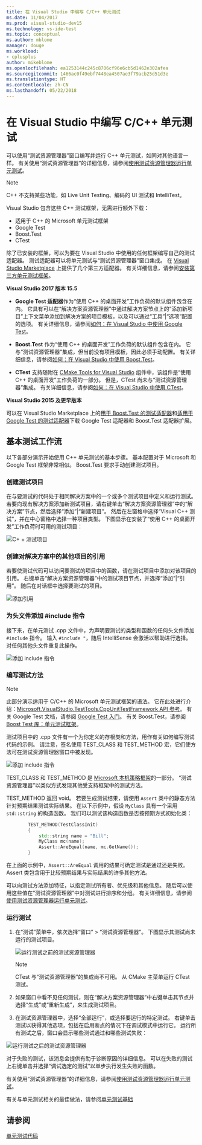 ```yaml
---
title: 在 Visual Studio 中编写 C/C++ 单元测试
ms.date: 11/04/2017
ms.prod: visual-studio-dev15
ms.technology: vs-ide-test
ms.topic: conceptual
ms.author: mblome
manager: douge
ms.workload:
- cplusplus
author: mikeblome
ms.openlocfilehash: ea1253144c245c8706cf96e6cb5d1462e302afea
ms.sourcegitcommit: 1466ac0f49ebf7448ea4507ae3f79acb25d51d3e
ms.translationtype: HT
ms.contentlocale: zh-CN
ms.lasthandoff: 05/22/2018
---
```

# <a name="write-unit-tests-for-cc-in-visual-studio"></a>在 Visual Studio 中编写 C/C++ 单元测试

可以使用“测试资源管理器”窗口编写并运行 C++ 单元测试，如同对其他语言一样。 有关使用“测试资源管理器”的详细信息，请参阅[使用测试资源管理器运行单元测试](run-unit-tests-with-test-explorer.md)。

> [!NOTE]
> C++ 不支持某些功能，如 Live Unit Testing、编码的 UI 测试和 IntelliTest。

Visual Studio 包含这些 C++ 测试框架，无需进行额外下载：

- 适用于 C++ 的 Microsoft 单元测试框架
- Google Test
- Boost.Test
- CTest

除了已安装的框架，可以为要在 Visual Studio 中使用的任何框架编写自己的测试适配器。 测试适配器可以将单元测试与“测试资源管理器”窗口集成。 在 [Visual Studio Marketplace](https://marketplace.visualstudio.com) 上提供了几个第三方适配器。 有关详细信息，请参阅[安装第三方单元测试框架](install-third-party-unit-test-frameworks.md)。

**Visual Studio 2017 版本 15.5**

- **Google Test 适配器**作为“使用 C++ 的桌面开发”工作负荷的默认组件包含在内。 它具有可以在“解决方案资源管理器”中通过解决方案节点上的“添加新项目”上下文菜单添加到解决方案的项目模板，以及可以通过“工具”|“选项”配置的选项。 有关详细信息，请参阅[如何：在 Visual Studio 中使用 Google Test](how-to-use-google-test-for-cpp.md)。

- **Boost.Test** 作为“使用 C++ 的桌面开发”工作负荷的默认组件包含在内。 它与“测试资源管理器”集成，但当前没有项目模板，因此必须手动配置。 有关详细信息，请参阅[如何：在 Visual Studio 中使用 Boost.Test](how-to-use-boost-test-for-cpp.md)。

- **CTest** 支持随附在 [CMake Tools for Visual Studio](/cpp/ide/cmake-tools-for-cpp) 组件中，该组件是“使用 C++ 的桌面开发”工作负荷的一部分。 但是，CTest 尚未与“测试资源管理器”集成。 有关详细信息，请参阅[如何：在 Visual Studio 中使用 CTest](how-to-use-ctest-for-cpp.md)。

**Visual Studio 2015 及更早版本**

可以在 Visual Studio Marketplace 上的[用于 Boost.Test 的测试适配器](https://marketplace.visualstudio.com/items?itemName=VisualCPPTeam.TestAdapterforBoostTest)和[适用于 Google Test 的测试适配器](https://marketplace.visualstudio.com/items?itemName=VisualCPPTeam.TestAdapterforGoogleTest)下载 Google Test 适配器和 Boost.Test 适配器扩展。

## <a name="basic-test-workflow"></a>基本测试工作流

以下各部分演示开始使用 C++ 单元测试的基本步骤。 基本配置对于 Microsoft 和 Google Test 框架非常相似。 Boost.Test 要求手动创建测试项目。

### <a name="create-a-test-project"></a>创建测试项目

在与要测试的代码处于相同解决方案中的一个或多个测试项目中定义和运行测试。 若要向现有解决方案添加新测试项目，请右键单击“解决方案资源管理器”中的“解决方案”节点，然后选择“添加”|“新建项目”。 然后在左窗格中选择“Visual C++ 测试”，并在中心窗格中选择一种项目类型。 下图显示在安装了“使用 C++ 的桌面开发”工作负荷时可用的测试项目：

![C+ + 测试项目](media/cpp-new-test-project.png "C++ 新测试项目模板")

### <a name="create-references-to-other-projects-in-the-solution"></a>创建对解决方案中的其他项目的引用

若要使测试代码可以访问要测试的项目中的函数，请在测试项目中添加对该项目的引用。 右键单击“解决方案资源管理器”中的测试项目节点，并选择“添加”|“引用”。 随后在对话框中选择要测试的项目。

![添加引用](media/cpp-add-ref-test-project.png "C++ 测试添加对要测试的项目的引用")

### <a name="add-include-directives-for-header-files"></a>为头文件添加 #include 指令

接下来，在单元测试 .cpp 文件中，为声明要测试的类型和函数的任何头文件添加 `#include` 指令。 输入 `#include "`，随后 IntelliSense 会激活以帮助进行选择。 对任何其他头文件重复此操作。

![添加 include 指令](media/cpp-add-includes-test-project.png "C++ 测试为头文件添加 include")

### <a name="write-test-methods"></a>编写测试方法

> [!NOTE]
> 此部分演示适用于 C/C++ 的 Microsoft 单元测试框架的语法。 它在此处进行介绍：[Microsoft.VisualStudio.TestTools.CppUnitTestFramework API 参考](microsoft-visualstudio-testtools-cppunittestframework-api-reference.md)。 有关 Google Test 文档，请参阅 [Google Test 入门](https://github.com/google/googletest/blob/master/googletest/docs/Primer.md)。 有关 Boost.Test，请参阅 [Boost Test 库：单元测试框架](http://www.boost.org/doc/libs/1_46_0/libs/test/doc/html/utf.html)。

测试项目中的 .cpp 文件有一个为你定义的存根类和方法，用作有关如何编写测试代码的示例。 请注意，签名使用 TEST_CLASS 和 TEST_METHOD 宏，它们使方法可在测试资源管理器窗口中被发现。

![添加 include 指令](media/cpp-write-test-methods.png "C++ 测试为头文件添加 include")

TEST_CLASS 和 TEST_METHOD 是 [Microsoft 本机策略框架](microsoft-visualstudio-testtools-cppunittestframework-api-reference.md)的一部分。 “测试资源管理器”以类似方式发现其他受支持框架中的测试方法。

TEST_METHOD 返回 void。 若要生成测试结果，请使用 `Assert` 类中的静态方法针对预期结果测试实际结果。 在以下示例中，假设 `MyClass` 具有一个采用 `std::string` 的构造函数。 我们可以测试该构造函数是否按预期方式初始化类：

```cpp
        TEST_METHOD(TestClassInit)
        {
            std::string name = "Bill";
            MyClass mc(name);
            Assert::AreEqual(name, mc.GetName());
        }
```
在上面的示例中，`Assert::AreEqual` 调用的结果可确定测试是通过还是失败。 Assert 类包含用于比较预期结果与实际结果的许多其他方法。

可以向测试方法添加特征，以指定测试所有者、优先级和其他信息。 随后可以使用这些值在“测试资源管理器”中对测试进行排序和分组。 有关详细信息，请参阅[使用测试资源管理器运行单元测试](run-unit-tests-with-test-explorer.md)。

### <a name="run-the-tests"></a>运行测试

1. 在“测试”菜单中，依次选择“窗口” > “测试资源管理器”。 下图显示其测试尚未运行的测试项目。

   ![运行测试之前的测试资源管理器](media/cpp-test-explorer.png "C++ 测试资源管理器")

   > [!NOTE]
   > CTest 与“测试资源管理器”的集成尚不可用。 从 CMake 主菜单运行 CTest 测试。

1. 如果窗口中看不见任何测试，则在“解决方案资源管理器”中右键单击其节点并选择“生成”或“重新生成”，来生成测试项目。

1. 在测试资源管理器中，选择“全部运行”，或选择要运行的特定测试。 右键单击测试以获得其他选项，包括在启用断点的情况下在调试模式中运行它。 运行所有测试之后，窗口会显示哪些测试通过和哪些测试失败：

![运行测试之后的测试资源管理器](media/cpp-test-explorer-passed.png "运行测试之后的 C++ 测试资源管理器")

对于失败的测试，该消息会提供有助于诊断原因的详细信息。 可以在失败的测试上右键单击并选择“调试选定的测试”以单步执行发生失败的函数。

有关使用“测试资源管理器”的详细信息，请参阅[使用测试资源管理器运行单元测试](run-unit-tests-with-test-explorer.md)。

有关与单元测试相关的最佳做法，请参阅[单元测试基础](unit-test-basics.md)

## <a name="see-also"></a>请参阅

[单元测试代码](unit-test-your-code.md)
